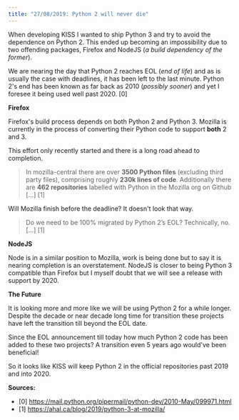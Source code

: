 ```yaml
---
title: "27/08/2019: Python 2 will never die"
---
```


When developing KISS I wanted to ship Python 3 and try to avoid the dependence on Python 2. This ended up becoming an impossibility due to two offending packages, Firefox and NodeJS (*a build dependency of the former*).

We are nearing the day that Python 2 reaches EOL (*end of life*) and as is usually the case with deadlines, it has been left to the last minute. Python 2's end has been known as far back as 2010 (*possibly sooner*) and yet I foresee it being used well past 2020. \[0\]

**Firefox**

Firefox's build process depends on both Python 2 and Python 3. Mozilla is currently in the process of converting their Python code to support **both** 2 and 3.

This effort only recently started and there is a long road ahead to completion.

> In mozilla-central there are over **3500 Python files** (excluding third party files), comprising roughly **230k lines of code**. Additionally there are **462 repositories** labelled with Python in the Mozilla org on Github \[...\] \[1\]

Will Mozilla finish before the deadline? It doesn't look that way.

> Do we need to be 100% migrated by Python 2’s EOL?
> Technically, no. \[...\] \[1\]


**NodeJS**

Node is in a similar position to Mozilla, work is being done but to say it is nearing completion is an overstatement. NodeJS is closer to being Python 3 compatible than Firefox but I myself doubt that we will see a release with support by 2020.


**The Future**

It is looking more and more like we will be using Python 2 for a while longer. Despite the decade or near decade long time for transition these projects have left the transition till beyond the EOL date.

Since the EOL announcement till today how much Python 2 code has been added to these two projects? A transition even 5 years ago would've been beneficial!

So it looks like KISS will keep Python 2 in the official repositories past 2019 and into 2020.

**Sources:**

- \[0\] https://mail.python.org/pipermail/python-dev/2010-May/099971.html
- \[1\] https://ahal.ca/blog/2019/python-3-at-mozilla/

